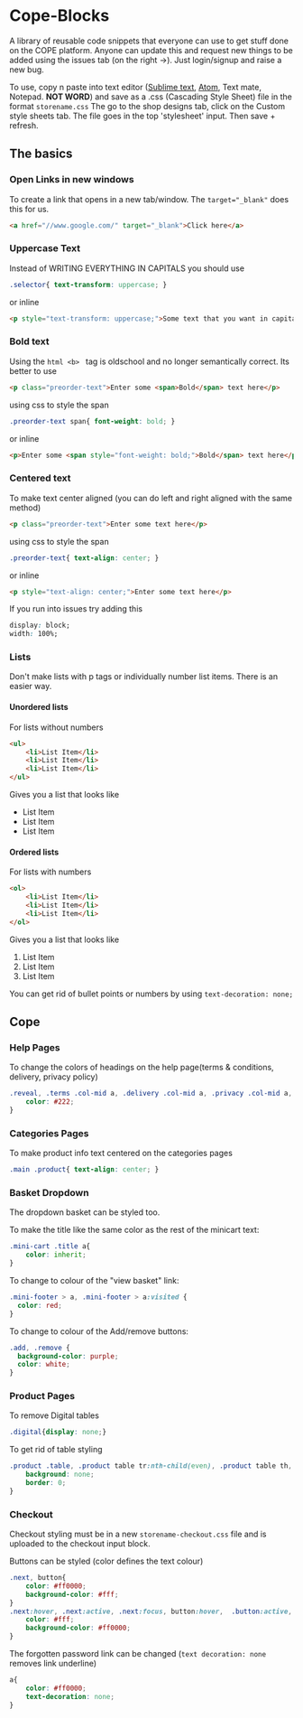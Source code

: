 # Cope-Blocks
A library of reusable code snippets that everyone can use to get stuff done on the COPE platform. Anyone can update this and request new things to be added using the issues tab (on the right ->). Just login/signup and raise a new bug.

To use, copy n paste into text editor ([Sublime text](//www.sublimetext.com/), [Atom](//atom.io/), Text mate, Notepad. **NOT WORD**) and save as a .css (Cascading Style Sheet) file in the format ```storename.css```
The go to the shop designs tab, click on the Custom style sheets tab. The file goes in the top 'stylesheet' input. Then save + refresh.

## The basics

### Open Links in new windows
To create a link that opens in a new tab/window. The ```target="_blank"``` does this for us. 
```html
<a href="//www.google.com/" target="_blank">Click here</a>
```

### Uppercase Text
Instead of WRITING EVERYTHING IN CAPITALS you should use
```css 
.selector{ text-transform: uppercase; } 
```
or inline
```html
<p style="text-transform: uppercase;">Some text that you want in capitals</p>
```

### Bold text
Using the ```html <b> ``` tag is oldschool and no longer semantically correct. Its better to use 
```html
<p class="preorder-text">Enter some <span>Bold</span> text here</p>
```
using css to style the span
```css
.preorder-text span{ font-weight: bold; }
```
or inline
```html
<p>Enter some <span style="font-weight: bold;">Bold</span> text here</p>
```
### Centered text
To make text center aligned (you can do left and right aligned with the same method)
```html
<p class="preorder-text">Enter some text here</p>
```
using css to style the span
```css
.preorder-text{ text-align: center; }
```
or inline
```html
<p style="text-align: center;">Enter some text here</p>
```
If you run into issues try adding this
```css
display: block;
width: 100%;
```
### Lists
Don't make lists with p tags or individually number list items. There is an easier way.

#### Unordered lists
For lists without numbers
```html
<ul>
	<li>List Item</li>
	<li>List Item</li>
	<li>List Item</li>
</ul>
```
Gives you a list that looks like
- List Item
- List Item
- List Item

#### Ordered lists
For lists with numbers
```html
<ol>
	<li>List Item</li>
	<li>List Item</li>
	<li>List Item</li>
</ol>
```
Gives you a list that looks like

1. List Item
2. List Item
3. List Item

You can get rid of bullet points or numbers by using ```text-decoration: none;```


## Cope 

### Help Pages
To change the colors of headings on the help page(terms & conditions, delivery, privacy policy) 
```css
.reveal, .terms .col-mid a, .delivery .col-mid a, .privacy .col-mid a, .help .col-mid a, .terms .col-mid a:visited, .delivery .col-mid a:visited, .privacy .col-mid a:visited, .help .col-mid a:visited{ 
	color: #222; 
}
```
### Categories Pages
To make product info text centered on the categories pages
```css
.main .product{ text-align: center; }
```

### Basket Dropdown
The dropdown basket can be styled too.

To make the title like the same color as the rest of the minicart text:
```css
.mini-cart .title a{
	color: inherit;
}
```
To change to colour of the "view basket" link:
```css
.mini-footer > a, .mini-footer > a:visited {
  color: red;
}
```
To change to colour of the Add/remove buttons:
```css
.add, .remove {
  background-color: purple;
  color: white;
}
```

### Product Pages
To remove Digital tables
```css
.digital{display: none;}
```

To get rid of table styling
```css
.product .table, .product table tr:nth-child(even), .product table th, .product table td{
	background: none;
	border: 0;
}
```


### Checkout
Checkout styling must be in a new ```storename-checkout.css``` file and is uploaded to the checkout input block.

Buttons can be styled (color defines the text colour)
```css
.next, button{
	color: #ff0000;
	background-color: #fff;
}
.next:hover, .next:active, .next:focus, button:hover,  .button:active, .button:focus{
	color: #fff;
	background-color: #ff0000;
}
```

The forgotten password link can be changed (```text decoration: none``` removes link underline)
```css
a{
	color: #ff0000;
	text-decoration: none;
}
```